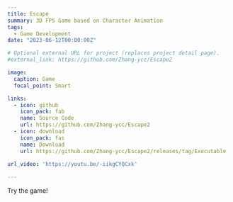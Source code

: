 ```yaml
---
title: Escape
summary: 3D FPS Game based on Character Animation
tags:
  - Game Development
date: "2023-06-12T00:00:00Z"

# Optional external URL for project (replaces project detail page).
#external_link: https://github.com/Zhang-ycc/Escape2

image:
  caption: Game
  focal_point: Smart

links:
  - icon: github
    icon_pack: fab
    name: Source Code
    url: https://github.com/Zhang-ycc/Escape2
  - icon: download
    icon_pack: fas
    name: Download
    url: https://github.com/Zhang-ycc/Escape2/releases/tag/Executable
    
url_video: 'https://youtu.be/-iikgCYQCxk'

---
```


Try the game!
